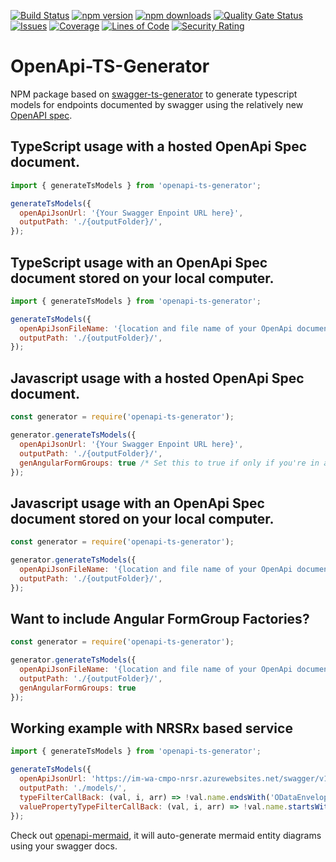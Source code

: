[![Build Status](https://ikemtz.visualstudio.com/CI%20CD/_apis/build/status/openapi-ts-generator?branchName=master)](https://ikemtz.visualstudio.com/CI%20CD/_build/latest?definitionId=20&branchName=master) [![npm version](https://badge.fury.io/js/openapi-ts-generator.svg)](https://www.npmjs.com/package/openapi-ts-generator) [![npm downloads](https://img.shields.io/npm/dt/openapi-ts-generator)](https://www.npmjs.com/package/openapi-ts-generator) [![Quality Gate Status](https://sonarcloud.io/api/project_badges/measure?project=ikemtz_openapi-ts-generator&metric=alert_status)](https://sonarcloud.io/dashboard?id=ikemtz_openapi-ts-generator) [![Issues](https://img.shields.io/github/issues-raw/ikemtz/OpenApi-TS-Generator)](https://github.com/ikemtz/openapi-ts-generator/issues) [![Coverage](https://sonarcloud.io/api/project_badges/measure?project=ikemtz_openapi-ts-generator&metric=coverage)](https://sonarcloud.io/dashboard?id=ikemtz_openapi-ts-generator) [![Lines of Code](https://sonarcloud.io/api/project_badges/measure?project=ikemtz_openapi-ts-generator&metric=ncloc)](https://sonarcloud.io/dashboard?id=ikemtz_openapi-ts-generator) [![Security Rating](https://sonarcloud.io/api/project_badges/measure?project=ikemtz_openapi-ts-generator&metric=security_rating)](https://sonarcloud.io/dashboard?id=ikemtz_openapi-ts-generator)

# OpenApi-TS-Generator

NPM package based on [swagger-ts-generator](https://www.npmjs.com/package/swagger-ts-generator) to generate typescript models for endpoints documented by swagger using the relatively new [OpenAPI spec](https://swagger.io/docs/specification/about/).

## TypeScript usage with a hosted OpenApi Spec document.

```javascript
import { generateTsModels } from 'openapi-ts-generator';

generateTsModels({
  openApiJsonUrl: '{Your Swagger Enpoint URL here}',
  outputPath: './{outputFolder}/',
});
```

## TypeScript usage with an OpenApi Spec document stored on your local computer.

```javascript
import { generateTsModels } from 'openapi-ts-generator';

generateTsModels({
  openApiJsonFileName: '{location and file name of your OpenApi document}',
  outputPath: './{outputFolder}/',
});
```

## Javascript usage with a hosted OpenApi Spec document.

```javascript
const generator = require('openapi-ts-generator');

generator.generateTsModels({
  openApiJsonUrl: '{Your Swagger Enpoint URL here}',
  outputPath: './{outputFolder}/',
  genAngularFormGroups: true /* Set this to true if only if you're in an Angular project*/
});
```

## Javascript usage with an OpenApi Spec document stored on your local computer.

```javascript
const generator = require('openapi-ts-generator');

generator.generateTsModels({
  openApiJsonFileName: '{location and file name of your OpenApi document}',
  outputPath: './{outputFolder}/',
});
```

## Want to include Angular FormGroup Factories?

```javascript
const generator = require('openapi-ts-generator');

generator.generateTsModels({
  openApiJsonFileName: '{location and file name of your OpenApi document}',
  outputPath: './{outputFolder}/',
  genAngularFormGroups: true
});
```

## Working example with NRSRx based service

```javascript
import { generateTsModels } from 'openapi-ts-generator';

generateTsModels({
  openApiJsonUrl: 'https://im-wa-cmpo-nrsr.azurewebsites.net/swagger/v1/swagger.json',
  outputPath: './models/',
  typeFilterCallBack: (val, i, arr) => !val.name.endsWith('ODataEnvelope'),
  valuePropertyTypeFilterCallBack: (val, i, arr) => !val.name.startsWith('created') && !val.name.startsWith('updated'),
});
```

Check out [openapi-mermaid](https://www.npmjs.com/package/openapi-mermaid), it will auto-generate mermaid entity diagrams using your swagger docs.
